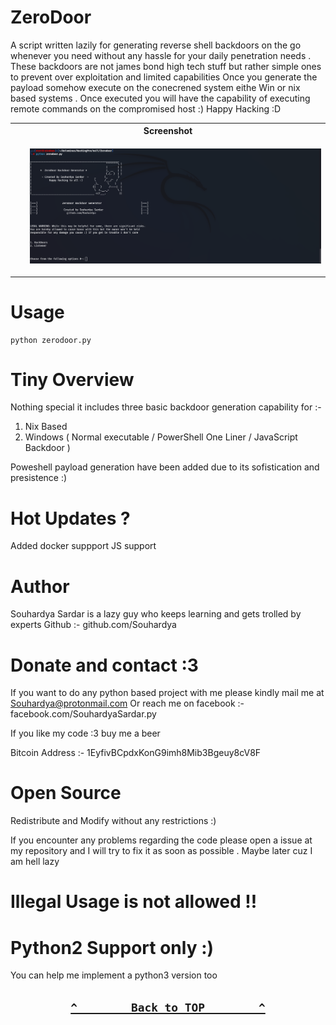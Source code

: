 # ZeroDoor

A script written lazily for generating reverse shell backdoors on the go whenever you need without any hassle for your daily penetration needs .
These backdoors are not james bond high tech stuff but rather simple ones to prevent over exploitation and limited capabilities 
Once you generate the payload somehow execute on the conecrened system eithe Win or nix based systems  .
Once executed you will have the capability of executing remote commands on the compromised host :) 
Happy Hacking :D

<table>
  <tr>
    <th>Screenshot</th>
  </tr>
    <tr>
      <td>
        <ul>
          <img width="780" alt="image" src="./image/Screenshot.png">
        </ul>
      </td>
   </tr>
       </ul>
      </td>
  </tr>
    
</table>

# Usage 
```
python zerodoor.py

```

# Tiny Overview

Nothing special it includes three basic backdoor generation capability for :- 

1. Nix Based
2. Windows ( Normal executable / PowerShell One Liner / JavaScript Backdoor )   

Poweshell payload generation have been added due to its sofistication and presistence :)

# Hot Updates ? 

Added docker suppport 
JS support

# Author 

Souhardya Sardar is a lazy guy who keeps learning and gets trolled by experts 
Github :- github.com/Souhardya 

# Donate and contact :3 

If you want to do any python based project with me please kindly mail me at Souhardya@protonmail.com
Or reach me on facebook :- facebook.com/SouhardyaSardar.py

If you like my code :3 buy me a beer 

Bitcoin Address :- 1EyfivBCpdxKonG9imh8Mib3Bgeuy8cV8F


# Open Source 

Redistribute and Modify without any restrictions :)

If you encounter any problems regarding the code please open 
a issue at my repository and I will try to fix it as 
soon as possible . Maybe later cuz I am hell lazy 
 

# Illegal Usage is not allowed !!

# Python2 Support only :) 

You can help me implement a python3 version too 

<h2 align="center">

  **[`^        Back to TOP        ^`](#)**

</h2>
